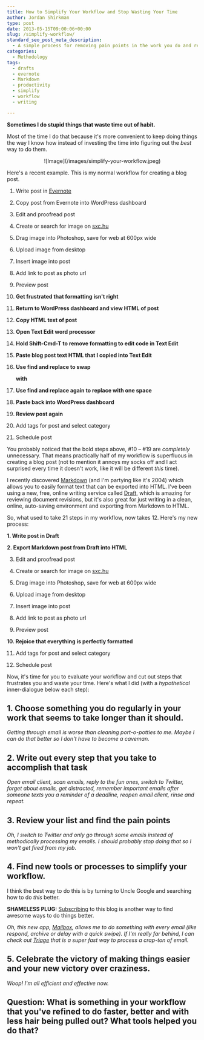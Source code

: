 ```yaml
---
title: How to Simplify Your Workflow and Stop Wasting Your Time
author: Jordan Shirkman
type: post
date: 2013-05-15T09:00:06+00:00
slug: /simplify-workflow/
standard_seo_post_meta_description:
  - A simple process for removing pain points in the work you do and replacing them with awesome efficiency--with real examples of my stupidity.
categories:
  - Methodology
tags:
  - drafts
  - evernote
  - Markdown
  - productivity
  - simplify
  - workflow
  - writing

---
```

**Sometimes I do stupid things that waste time out of habit.**

Most of the time I do that because it's more convenient to keep doing things the way I know how instead of investing the time into figuring out the _best_ way to do them.

<p style="text-align: center;">
  ![Image](/images/simplify-your-workflow.jpeg)
</p>

Here's a recent example. This is my normal workflow for creating a blog post.<!--more-->

  1. Write post in [Evernote](https://jshirk.com/blog/evernote-uses)
  2. Copy post from Evernote into WordPress dashboard
  3. Edit and proofread post
  4. Create or search for image on [sxc.hu](http://sxc.hu)
  5. Drag image into Photoshop, save for web at 600px wide
  6. Upload image from desktop
  7. Insert image into post
  8. Add link to post as photo url
  9. Preview post
 10. **Get frustrated that formatting isn't right**
 11. **Return to WordPress dashboard and view HTML of post**
 12. **Copy HTML text of post**
 13. **Open Text Edit word processor**
 14. **Hold Shift-Cmd-T to remove formatting to edit code in Text Edit**
 15. **Paste blog post text HTML that I copied into Text Edit**
 16. **Use find and replace to swap** <div>
      <strong>with </strong>
    </div>

 17. **Use find and replace again to replace with one space**
 18. **Paste back into WordPress dashboard**
 19. **Review post again**
 20. Add tags for post and select category
 21. Schedule post

You probably noticed that the bold steps above, #10 &#8211; #19 are _completely_ unnecessary. That means practically half of my workflow is superfluous in creating a blog post (not to mention it annoys my socks off and I act surprised every time it doesn't work, like it will be different _this_ time).

I recently discovered [Markdown](http://en.wikipedia.org/wiki/Markdown) (and I'm partying like it's 2004) which allows you to easily format text that can be exported into HTML. I've been using a new, free, online writing service called [Draft](http://draftin.com), which is amazing for reviewing document revisions, but it's also great for just writing in a clean, online, auto-saving environment and exporting from Markdown to HTML.

So, what used to take 21 steps in my workflow, now takes 12. Here's my new process:

**1. Write post in Draft**

**2. Export Markdown post from Draft into HTML**

3. Edit and proofread post

4. Create or search for image on [sxc.hu](http://sxc.hu)

5. Drag image into Photoshop, save for web at 600px wide

6. Upload image from desktop

7. Insert image into post

8. Add link to post as photo url

9. Preview post

**10. Rejoice that everything is perfectly formatted**

11. Add tags for post and select category

12. Schedule post

Now, it's time for you to evaluate your workflow and cut out steps that frustrates you and waste your time. Here's what I did (with a _hypothetical_ inner-dialogue below each step):

## 1. Choose something you do regularly in your work that seems to take longer than it should.

_Getting through email is worse than cleaning port-o-potties to me. Maybe I can do that better so I don't have to become a caveman._

## 2. Write out every step that you take to accomplish that task

_Open email client, scan emails, reply to the fun ones, switch to Twitter, forget about emails, get distracted, remember important emails after someone texts you a reminder of a deadline, reopen email client, rinse and repeat._

## 3. Review your list and find the pain points

_Oh, I switch to Twitter and only go through some emails instead of methodically processing my emails. I should probably stop doing that so I won't get fired from my job._

## 4. Find new tools or processes to simplify your workflow.

I think the best way to do this is by turning to Uncle Google and searching how to do _this_ better.

**SHAMELESS PLUG:** [Subscribing](https://jshirk.com/blog/subscribe) to this blog is another way to find awesome ways to do things better.

_Oh, this new app, [Mailbox](http://www.mailboxapp.com), allows me to do something with every email (like respond, archive or delay with a quick swipe). If I'm really far behind, I can check out [Triage](http://www.triage.cc) that is a super fast way to process a crap-ton of email._

## 5. Celebrate the victory of making things easier and your new victory over craziness.

_Woop! I'm all efficient and effective now._

## Question: What is something in your workflow that you've refined to do faster, better and with less hair being pulled out? What tools helped you do that?
